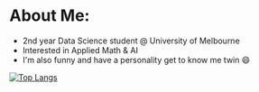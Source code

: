 # About Me:
- 2nd year Data Science student @ University of Melbourne <br>
- Interested in Applied Math & AI <br>
- I'm also funny and have a personality get to know me twin 😄

[![Top Langs](https://github-readme-stats.vercel.app/api/top-langs/?username=chi-n-nguyen&layout=donut&theme=synthwave)](https://github.com/anuraghazra/github-readme-stats)
